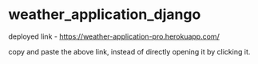 # weather_application_django

deployed link - https://weather-application-pro.herokuapp.com/

copy and paste the above link, instead of directly opening it by clicking it.
